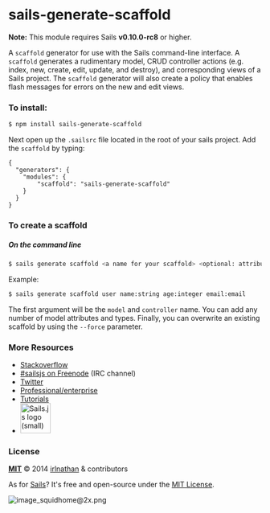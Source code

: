 # sails-generate-scaffold

**Note:** This module requires Sails **v0.10.0-rc8** or higher.

A `scaffold` generator for use with the Sails command-line interface.  A `scaffold` generates a rudimentary model, CRUD controller actions (e.g. index, new, create, edit, update, and destroy), and corresponding views of a Sails project.   The `scaffold` generator will also create a policy that enables flash messages for errors on the new and edit views. 

### To install:

```sh
$ npm install sails-generate-scaffold
```

Next open up the `.sailsrc` file located in the root of your sails project.  Add the `scaffold` by typing:

```javacript
{
  "generators": {
    "modules": {
    	"scaffold": "sails-generate-scaffold"
    }
  }
}
```

### To create a scaffold

##### On the command line

```sh
$ sails generate scaffold <a name for your scaffold> <optional: attributename:attributetype> <optional: --force>
```

Example:

```sh
$ sails generate scaffold user name:string age:integer email:email
```

The first argument will be the `model` and `controller` name.  You can add any number of model attributes and types. Finally, you can overwrite an existing scaffold by using the `--force` parameter.

### More Resources

- [Stackoverflow](http://stackoverflow.com/questions/tagged/sails.js)
- [#sailsjs on Freenode](http://webchat.freenode.net/) (IRC channel)
- [Twitter](https://twitter.com/sailsjs)
- [Professional/enterprise](https://github.com/balderdashy/sails-docs/blob/master/FAQ.md#are-there-professional-support-options)
- [Tutorials](https://github.com/balderdashy/sails-docs/)
- <a href="http://sailsjs.org" target="_blank" title="Node.js framework for building realtime APIs."><img src="https://github-camo.global.ssl.fastly.net/9e49073459ed4e0e2687b80eaf515d87b0da4a6b/687474703a2f2f62616c64657264617368792e6769746875622e696f2f7361696c732f696d616765732f6c6f676f2e706e67" width=60 alt="Sails.js logo (small)"/></a>


### License

**[MIT](./LICENSE)**
&copy; 2014 [irlnathan](http://github.com/irlnathan) & contributors

As for [Sails](http://sailsjs.org)?  It's free and open-source under the [MIT License](http://sails.mit-license.org/).

![image_squidhome@2x.png](http://i.imgur.com/RIvu9.png)
